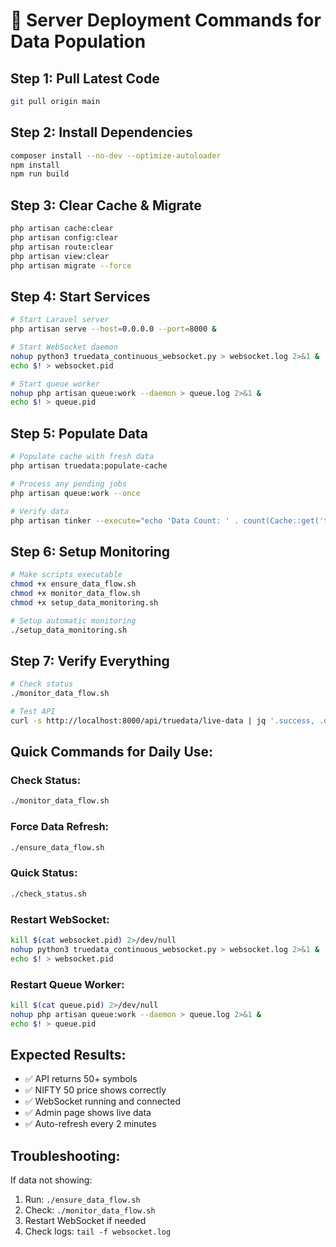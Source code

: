 # 🚀 Server Deployment Commands for Data Population

## **Step 1: Pull Latest Code**
```bash
git pull origin main
```

## **Step 2: Install Dependencies**
```bash
composer install --no-dev --optimize-autoloader
npm install
npm run build
```

## **Step 3: Clear Cache & Migrate**
```bash
php artisan cache:clear
php artisan config:clear
php artisan route:clear
php artisan view:clear
php artisan migrate --force
```

## **Step 4: Start Services**
```bash
# Start Laravel server
php artisan serve --host=0.0.0.0 --port=8000 &

# Start WebSocket daemon
nohup python3 truedata_continuous_websocket.py > websocket.log 2>&1 &
echo $! > websocket.pid

# Start queue worker
nohup php artisan queue:work --daemon > queue.log 2>&1 &
echo $! > queue.pid
```

## **Step 5: Populate Data**
```bash
# Populate cache with fresh data
php artisan truedata:populate-cache

# Process any pending jobs
php artisan queue:work --once

# Verify data
php artisan tinker --execute="echo 'Data Count: ' . count(Cache::get('truedata_live_data', []));"
```

## **Step 6: Setup Monitoring**
```bash
# Make scripts executable
chmod +x ensure_data_flow.sh
chmod +x monitor_data_flow.sh
chmod +x setup_data_monitoring.sh

# Setup automatic monitoring
./setup_data_monitoring.sh
```

## **Step 7: Verify Everything**
```bash
# Check status
./monitor_data_flow.sh

# Test API
curl -s http://localhost:8000/api/truedata/live-data | jq '.success, .data_count'
```

## **Quick Commands for Daily Use:**

### **Check Status:**
```bash
./monitor_data_flow.sh
```

### **Force Data Refresh:**
```bash
./ensure_data_flow.sh
```

### **Quick Status:**
```bash
./check_status.sh
```

### **Restart WebSocket:**
```bash
kill $(cat websocket.pid) 2>/dev/null
nohup python3 truedata_continuous_websocket.py > websocket.log 2>&1 &
echo $! > websocket.pid
```

### **Restart Queue Worker:**
```bash
kill $(cat queue.pid) 2>/dev/null
nohup php artisan queue:work --daemon > queue.log 2>&1 &
echo $! > queue.pid
```

## **Expected Results:**
- ✅ API returns 50+ symbols
- ✅ NIFTY 50 price shows correctly
- ✅ WebSocket running and connected
- ✅ Admin page shows live data
- ✅ Auto-refresh every 2 minutes

## **Troubleshooting:**
If data not showing:
1. Run: `./ensure_data_flow.sh`
2. Check: `./monitor_data_flow.sh`
3. Restart WebSocket if needed
4. Check logs: `tail -f websocket.log`
